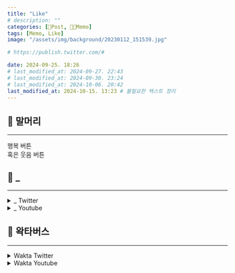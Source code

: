```yaml
---
title: "Like"
# description: ""
categories: [📀Post, 🍋‍🟩Memo]
tags: [Memo, Like]
image: "/assets/img/background/20230112_151539.jpg"

# https://publish.twitter.com/#

date: 2024-09-25. 18:26
# last_modified_at: 2024-09-27. 22:43
# last_modified_at: 2024-09-30. 23:24
# last_modified_at: 2024-10-06. 20:42
last_modified_at: 2024-10-15. 13:23 # 불필요한 텍스트 정리
---
```


## 📀 말머리

---

행복 버튼  
혹은 웃음 버튼  

## 📀 _

---

<details>
	<summary>_ Twitter</summary>

<blockquote class="twitter-tweet" data-media-max-width="720" data-lang="ko"><p lang="ko" dir="ltr"><a href="https://t.co/QVxHaQthBi">pic.twitter.com/QVxHaQthBi</a></p><a href="https://twitter.com/healing_storage/status/1835637176522142096?ref_src=twsrc%5Etfw">2024년 9월 16일</a></blockquote> <script async src="https://platform.twitter.com/widgets.js" charset="utf-8"></script>

<blockquote class="twitter-tweet" data-media-max-width="720" data-lang="ko"><p lang="ko" dir="ltr"><a href="https://t.co/D2PQx6DDhc">pic.twitter.com/D2PQx6DDhc</a></p><a href="https://twitter.com/so_lovely_31/status/1824347907233026295?ref_src=twsrc%5Etfw">2024년 8월 16일</a></blockquote> <script async src="https://platform.twitter.com/widgets.js" charset="utf-8"></script>

<blockquote class="twitter-tweet" data-media-max-width="720" data-lang="ko"><p lang="en" dir="ltr"><a href="https://t.co/XwA3vsTsZk">https://t.co/XwA3vsTsZk</a></p><a href="https://twitter.com/TopGyaru/status/1824140564411146480?ref_src=twsrc%5Etfw">2024년 8월 15일</a></blockquote> <script async src="https://platform.twitter.com/widgets.js" charset="utf-8"></script>

<blockquote class="twitter-tweet" data-media-max-width="720" data-lang="ko"><p lang="ko" dir="ltr"><a href="https://t.co/Q6w5r9OqWn">pic.twitter.com/Q6w5r9OqWn</a></p><a href="https://twitter.com/kindcow__/status/1823234476602016033?ref_src=twsrc%5Etfw">2024년 8월 13일</a></blockquote> <script async src="https://platform.twitter.com/widgets.js" charset="utf-8"></script>

<blockquote class="twitter-tweet" data-media-max-width="720" data-lang="ko"><p lang="zxx" dir="ltr"><a href="https://t.co/7LLK53YAWv">pic.twitter.com/7LLK53YAWv</a></p><a href="https://twitter.com/LocalBateman/status/1835359863112626582?ref_src=twsrc%5Etfw">2024년 9월 15일</a></blockquote> <script async src="https://platform.twitter.com/widgets.js" charset="utf-8"></script>

<blockquote class="twitter-tweet" data-media-max-width="720" data-lang="ko"><p lang="zxx" dir="ltr"><a href="https://t.co/Rj9EqVI95C">pic.twitter.com/Rj9EqVI95C</a></p><a href="https://twitter.com/kkotpom/status/1804239553869549981?ref_src=twsrc%5Etfw">2024년 6월 21일</a></blockquote> <script async src="https://platform.twitter.com/widgets.js" charset="utf-8"></script>

<blockquote class="twitter-tweet" data-media-max-width="720" data-lang="ko"><p lang="zxx" dir="ltr"><a href="https://t.co/5RwDjxyC9e">pic.twitter.com/5RwDjxyC9e</a></p><a href="https://twitter.com/mio22_623668/status/1839694484655010272?ref_src=twsrc%5Etfw">2024년 9월 27일</a></blockquote> <script async src="https://platform.twitter.com/widgets.js" charset="utf-8"></script>

<blockquote class="twitter-tweet" data-media-max-width="720" data-lang="ko"><p lang="zxx" dir="ltr"><a href="https://t.co/mSxonefYDk">pic.twitter.com/mSxonefYDk</a></p><a href="https://twitter.com/1v9GG_/status/1809297679781855562?ref_src=twsrc%5Etfw">2024년 7월 5일</a></blockquote> <script async src="https://platform.twitter.com/widgets.js" charset="utf-8"></script>

<blockquote class="twitter-tweet" data-media-max-width="720" data-lang="ko"><p lang="ja" dir="ltr"><a href="https://t.co/phF5NadcLx">pic.twitter.com/phF5NadcLx</a></p><a href="https://twitter.com/yomooog/status/1812734381817205016?ref_src=twsrc%5Etfw">2024년 7월 15일</a></blockquote> <script async src="https://platform.twitter.com/widgets.js" charset="utf-8"></script>

<blockquote class="twitter-tweet" data-media-max-width="720" data-lang="ko"><p lang="ko" dir="ltr"><a href="https://twitter.com/hashtag/Nicole?src=hash&amp;ref_src=twsrc%5Etfw"><a href="https://t.co/sub2oWuImt">pic.twitter.com/sub2oWuImt</a></p><a href="https://twitter.com/nn161_9/status/1782726116320432446?ref_src=twsrc%5Etfw">2024년 4월 23일</a></blockquote> <script async src="https://platform.twitter.com/widgets.js" charset="utf-8"></script>

<blockquote class="twitter-tweet" data-media-max-width="720" data-lang="ko"><p lang="en" dir="ltr"><a href="https://t.co/859fFJOuHT">pic.twitter.com/859fFJOuHT</a></p><a href="https://twitter.com/RumblyF/status/1777038426946076704?ref_src=twsrc%5Etfw">2024년 4월 7일</a></blockquote> <script async src="https://platform.twitter.com/widgets.js" charset="utf-8"></script>

<blockquote class="twitter-tweet" data-media-max-width="720" data-lang="ko"><p lang="ja" dir="ltr"><a href="https://t.co/N8NM24dmaB">pic.twitter.com/N8NM24dmaB</a></p> <a href="https://twitter.com/matarou1996/status/1773606187340063198?ref_src=twsrc%5Etfw">2024년 3월 29일</a></blockquote> <script async src="https://platform.twitter.com/widgets.js" charset="utf-8"></script>

<blockquote class="twitter-tweet" data-media-max-width="720" data-lang="ko"><p lang="zxx" dir="ltr"><a href="https://t.co/QQmX1ohAny">pic.twitter.com/QQmX1ohAny</a></p><a href="https://twitter.com/sisterofoira/status/1751290919511523574?ref_src=twsrc%5Etfw">2024년 1월 27일</a></blockquote> <script async src="https://platform.twitter.com/widgets.js" charset="utf-8"></script>

<blockquote class="twitter-tweet" data-media-max-width="720" data-lang="ko"><p lang="zxx" dir="ltr"><a href="https://t.co/GzgASFOPeJ">pic.twitter.com/GzgASFOPeJ</a></p><a href="https://twitter.com/TopGyaru/status/1744943286778048920?ref_src=twsrc%5Etfw">2024년 1월 10일</a></blockquote> <script async src="https://platform.twitter.com/widgets.js" charset="utf-8"></script>

<blockquote class="twitter-tweet" data-media-max-width="720" data-lang="ko"><p lang="zxx" dir="ltr"><a href="https://t.co/CTmvXh2vOY">pic.twitter.com/CTmvXh2vOY</a></p><a href="https://twitter.com/yuumagurenooto/status/1692171607798923580?ref_src=twsrc%5Etfw">2023년 8월 17일</a></blockquote> <script async src="https://platform.twitter.com/widgets.js" charset="utf-8"></script>

<blockquote class="twitter-tweet" data-media-max-width="720" data-lang="ko"><p lang="zxx" dir="ltr"><a href="https://t.co/iRxiqIiw1A">pic.twitter.com/iRxiqIiw1A</a></p><a href="https://twitter.com/ReT0ky0/status/1699587578067132756?ref_src=twsrc%5Etfw">2023년 9월 7일</a></blockquote> <script async src="https://platform.twitter.com/widgets.js" charset="utf-8"></script>

<blockquote class="twitter-tweet" data-media-max-width="720" data-lang="ko"><p lang="ja" dir="ltr"><a href="https://t.co/KAd6zMl6UE">pic.twitter.com/KAd6zMl6UE</a></p><a href="https://twitter.com/tyomateee/status/1654796088979886080?ref_src=twsrc%5Etfw">2023년 5월 6일</a></blockquote> <script async src="https://platform.twitter.com/widgets.js" charset="utf-8"></script>

<blockquote class="twitter-tweet" data-media-max-width="720" data-lang="ko"><p lang="en" dir="ltr"><a href="https://t.co/bKErrT2TEX">pic.twitter.com/bKErrT2TEX</a></p><a href="https://twitter.com/TheFigen_/status/1815166372693070245?ref_src=twsrc%5Etfw">2024년 7월 21일</a></blockquote> <script async src="https://platform.twitter.com/widgets.js" charset="utf-8"></script>

<blockquote class="twitter-tweet" data-media-max-width="720" data-lang="ko"><p lang="ko" dir="ltr"><a href="https://t.co/gMItDmfKZX">pic.twitter.com/gMItDmfKZX</a></p><a href="https://twitter.com/vtuber_gallery/status/1810670567240192189?ref_src=twsrc%5Etfw">2024년 7월 9일</a></blockquote> <script async src="https://platform.twitter.com/widgets.js" charset="utf-8"></script>

<blockquote class="twitter-tweet" data-media-max-width="720" data-lang="ko"><p lang="en" dir="ltr"><a href="https://t.co/hy8dtGYhTC">pic.twitter.com/hy8dtGYhTC</a></p><a href="https://twitter.com/kirawontmiss/status/1815062939654828210?ref_src=twsrc%5Etfw">2024년 7월 21일</a></blockquote> <script async src="https://platform.twitter.com/widgets.js" charset="utf-8"></script>

<blockquote class="twitter-tweet" data-media-max-width="720" data-lang="ko"><p lang="en" dir="ltr"><a href="https://t.co/6NUod8ydS7">https://t.co/6NUod8ydS7</a> <a href="https://t.co/gVA7zE7ugU">pic.twitter.com/gVA7zE7ugU</a></p><a href="https://twitter.com/_MisterMiles_/status/1804089382556545120?ref_src=twsrc%5Etfw">2024년 6월 21일</a></blockquote> <script async src="https://platform.twitter.com/widgets.js" charset="utf-8"></script>

<blockquote class="twitter-tweet" data-media-max-width="720" data-lang="ko"><p lang="zxx" dir="ltr"><a href="https://t.co/vBpRPwpQqL">pic.twitter.com/vBpRPwpQqL</a></p><a href="https://twitter.com/weirddalle/status/1787065406160507297?ref_src=twsrc%5Etfw">2024년 5월 5일</a></blockquote> <script async src="https://platform.twitter.com/widgets.js" charset="utf-8"></script>

<blockquote class="twitter-tweet" data-media-max-width="720" data-lang="ko"><p lang="und" dir="ltr"><a href="https://t.co/zYNNKHAkyJ">pic.twitter.com/zYNNKHAkyJ</a></p><a href="https://twitter.com/yoshi_sodeoka/status/1775873712299872586?ref_src=twsrc%5Etfw">2024년 4월 4일</a></blockquote> <script async src="https://platform.twitter.com/widgets.js" charset="utf-8"></script>

<blockquote class="twitter-tweet" data-media-max-width="720" data-lang="ko"><p lang="ko" dir="ltr"><a href="https://t.co/8mVhDKFM3d">pic.twitter.com/8mVhDKFM3d</a></p><a href="https://twitter.com/_o_yjung/status/1711724108952826045?ref_src=twsrc%5Etfw">2023년 10월 10일</a></blockquote> <script async src="https://platform.twitter.com/widgets.js" charset="utf-8"></script>

<blockquote class="twitter-tweet" data-media-max-width="720" data-lang="ko"><p lang="en" dir="ltr"><a href="https://t.co/eWzPb5CgUv">pic.twitter.com/eWzPb5CgUv</a></p><a href="https://twitter.com/shouldhaveanima/status/1690287463951118336?ref_src=twsrc%5Etfw">2023년 8월 12일</a></blockquote> <script async src="https://platform.twitter.com/widgets.js" charset="utf-8"></script>

<blockquote class="twitter-tweet" data-media-max-width="720" data-lang="ko"><p lang="qme" dir="ltr"><a href="https://twitter.com/hashtag/MiyooMiniPlus?src=hash&amp;ref_src=twsrc%5Etfw"></a> <a href="https://twitter.com/hashtag/%E3%82%B8%E3%83%AB%E3%81%AE%EF%BC%91%E6%97%A5?src=hash&amp;ref_src=twsrc%5Etfw"></a> <a href="https://t.co/63XcCF3DPx">pic.twitter.com/63XcCF3DPx</a></p><a href="https://twitter.com/GameboyJuntaro/status/1656345846936670208?ref_src=twsrc%5Etfw">2023년 5월 10일</a></blockquote> <script async src="https://platform.twitter.com/widgets.js" charset="utf-8"></script>

<blockquote class="twitter-tweet" data-media-max-width="720" data-lang="ko"><p lang="ko" dir="ltr"><a href="https://t.co/odP8V9nNay">https://t.co/odP8V9nNay</a></p><a href="https://twitter.com/Translate_Ghost/status/1657352237071613952?ref_src=twsrc%5Etfw">2023년 5월 13일</a></blockquote> <script async src="https://platform.twitter.com/widgets.js" charset="utf-8"></script>

<blockquote class="twitter-tweet" data-media-max-width="720" data-lang="ko"><p lang="qme" dir="ltr"><a href="https://twitter.com/hashtag/%E3%83%96%E3%83%AB%E3%82%A2%E3%82%AB?src=hash&amp;ref_src=twsrc%5Etfw"></a> <a href="https://t.co/s5o0T3jQQx">pic.twitter.com/s5o0T3jQQx</a></p><a href="https://twitter.com/arisu_archive/status/1656220719116849152?ref_src=twsrc%5Etfw">2023년 5월 10일</a></blockquote> <script async src="https://platform.twitter.com/widgets.js" charset="utf-8"></script>

<blockquote class="twitter-tweet" data-media-max-width="720" data-lang="ko"><p lang="en" dir="ltr"><a href="https://t.co/o4I1OVfHny">pic.twitter.com/o4I1OVfHny</a></p><a href="https://twitter.com/AkshayNarisetti/status/1651466332158984193?ref_src=twsrc%5Etfw">2023년 4월 27일</a></blockquote> <script async src="https://platform.twitter.com/widgets.js" charset="utf-8"></script>

<blockquote class="twitter-tweet" data-media-max-width="720" data-lang="ko"><p lang="ko" dir="ltr"><a href="https://t.co/9lgvAGKigD">pic.twitter.com/9lgvAGKigD</a></p><a href="https://twitter.com/backbbingss/status/1653366663063175170?ref_src=twsrc%5Etfw">2023년 5월 2일</a></blockquote> <script async src="https://platform.twitter.com/widgets.js" charset="utf-8"></script>

<blockquote class="twitter-tweet" data-media-max-width="720" data-lang="ko"><p lang="ko" dir="ltr"><a href="https://t.co/QmIzJMYNlv">pic.twitter.com/QmIzJMYNlv</a></p><a href="https://twitter.com/healing_storage/status/1637682747803324416?ref_src=twsrc%5Etfw">2023년 3월 20일</a></blockquote> <script async src="https://platform.twitter.com/widgets.js" charset="utf-8"></script>

<blockquote class="twitter-tweet" data-media-max-width="720" data-lang="ko"><p lang="ko" dir="ltr"><a href="https://t.co/KliiITL3Wh">https://t.co/KliiITL3Wh</a> <a href="https://t.co/yq3H2sibTe">pic.twitter.com/yq3H2sibTe</a></p><a href="https://twitter.com/Hanguny/status/1541239177328463872?ref_src=twsrc%5Etfw">2022년 6월 27일</a></blockquote> <script async src="https://platform.twitter.com/widgets.js" charset="utf-8"></script>

<blockquote class="twitter-tweet" data-media-max-width="720" data-lang="ko"><p lang="ja" dir="ltr"><a href="https://t.co/MI5Si1P0XQ">pic.twitter.com/MI5Si1P0XQ</a></p><a href="https://twitter.com/prac_tice_2023/status/1815322708730892753?ref_src=twsrc%5Etfw">2024년 7월 22일</a></blockquote> <script async src="https://platform.twitter.com/widgets.js" charset="utf-8"></script>

<blockquote class="twitter-tweet" data-media-max-width="720" data-lang="ko"><p lang="ko" dir="ltr"><a href="https://t.co/2LR9R9XSpv">pic.twitter.com/2LR9R9XSpv</a></p><a href="https://twitter.com/bback_it_up/status/1839506922208395696?ref_src=twsrc%5Etfw">2024년 9월 27일</a></blockquote> <script async src="https://platform.twitter.com/widgets.js" charset="utf-8"></script>

<blockquote class="twitter-tweet" data-media-max-width="720" data-lang="ko"><p lang="ko" dir="ltr"><a href="https://t.co/9UNv6M1gDp">pic.twitter.com/9UNv6M1gDp</a></p><a href="https://twitter.com/fav_item/status/1825742581076029825?ref_src=twsrc%5Etfw">2024년 8월 20일</a></blockquote> <script async src="https://platform.twitter.com/widgets.js" charset="utf-8"></script>

<blockquote class="twitter-tweet" data-media-max-width="720" data-lang="ko"><p lang="ko" dir="ltr"><a href="https://t.co/y7ZcKpQRXS">https://t.co/y7ZcKpQRXS</a> <a href="https://t.co/zNBFnrNPlR">pic.twitter.com/zNBFnrNPlR</a></p><a href="https://twitter.com/rlarinn1/status/1827747805068488704?ref_src=twsrc%5Etfw">2024년 8월 25일</a></blockquote> <script async src="https://platform.twitter.com/widgets.js" charset="utf-8"></script>

<blockquote class="twitter-tweet" data-media-max-width="720" data-lang="ko"><p lang="zxx" dir="ltr"><a href="https://t.co/azvvUGS2dm">https://t.co/azvvUGS2dm</a> <a href="https://t.co/JzijWHiBYi">pic.twitter.com/JzijWHiBYi</a></p><a href="https://twitter.com/maburuiz/status/1832761200326689230?ref_src=twsrc%5Etfw">2024년 9월 8일</a></blockquote> <script async src="https://platform.twitter.com/widgets.js" charset="utf-8"></script>

<blockquote class="twitter-tweet" data-media-max-width="720" data-lang="ko"><p lang="ja" dir="ltr"><a href="https://t.co/EEdTRjsgAf">pic.twitter.com/EEdTRjsgAf</a></p><a href="https://twitter.com/jaja_jajamaru/status/1834177524877984064?ref_src=twsrc%5Etfw">2024년 9월 12일</a></blockquote> <script async src="https://platform.twitter.com/widgets.js" charset="utf-8"></script>

<blockquote class="twitter-tweet" data-media-max-width="720" data-lang="ko"><p lang="ja" dir="ltr"><a href="https://t.co/PI3nmnUPpO">pic.twitter.com/PI3nmnUPpO</a></p><a href="https://twitter.com/_596_/status/1834046754939101498?ref_src=twsrc%5Etfw">2024년 9월 12일</a></blockquote> <script async src="https://platform.twitter.com/widgets.js" charset="utf-8"></script>

</details>

<details>
	<summary>_ Youtube</summary>

{% include embed/youtube.html id = "eTn8j8GBhLY" %}
{% include embed/youtube.html id = "6M5HIsCfONo" %}
{% include embed/youtube.html id = "T3bdwuYaTkk" %}
{% include embed/youtube.html id = "3m5a7pVqLNc" %}
{% include embed/youtube.html id = "XbdPzCW-bnI" %}
{% include embed/youtube.html id = "qqvz7uBVxrs" %}
{% include embed/youtube.html id = "Roi6DkIKDAo" %}
{% include embed/youtube.html id = "_xXIC96jXBQ" %}
{% include embed/youtube.html id = "gI8RIHbF-Uc" %}
{% include embed/youtube.html id = "Szzso9rnDXs" %}
{% include embed/youtube.html id = "-Z_hFj4S9Q8" %}
{% include embed/youtube.html id = "QD4HpVtMmL8" %}
{% include embed/youtube.html id = "FgildQ5l4xA" %}
{% include embed/youtube.html id = "ljBSmQdL_Ow" %}
{% include embed/youtube.html id = "_CoG4lEDCg4" %}
{% include embed/youtube.html id = "MzKV8LYHUxk" %}
{% include embed/youtube.html id = "T2Fn9emIE80" %}
{% include embed/youtube.html id = "MYpZYPI-cYI" %}
{% include embed/youtube.html id = "YHUnebgpMT8" %}
{% include embed/youtube.html id = "6GtBMQ_JaXg" %}
{% include embed/youtube.html id = "gpYK_hriz4c" %}
{% include embed/youtube.html id = "dJxyL8R5dBs" %}
{% include embed/youtube.html id = "KbvxC8VClAU" %}
{% include embed/youtube.html id = "II4mzm7q864" %}
{% include embed/youtube.html id = "rPRV0CIbitQ" %}
{% include embed/youtube.html id = "TMg0hDCm31k" %}
{% include embed/youtube.html id = "X96T0j1m4FI" %}
{% include embed/youtube.html id = "dFlDRhvM4L0" %}
{% include embed/youtube.html id = "-25eiOwn3l0" %}
{% include embed/youtube.html id = "xQ5NBeq4TfE" %}
{% include embed/youtube.html id = "GDDDYmS2SMM" %}
{% include embed/youtube.html id = "_Gh2x9uQ6mQ" %}
{% include embed/youtube.html id = "HPdHj7rqLyc" %}
{% include embed/youtube.html id = "Pwdut9ahrPs" %}
{% include embed/youtube.html id = "SleaST-I5Eo" %}
{% include embed/youtube.html id = "FJbV4lIi_PA" %}
{% include embed/youtube.html id = "kHQCJDo_RzI" %}
{% include embed/youtube.html id = "Mz4-38d3-AE" %}
{% include embed/youtube.html id = "UxHsGE0JCuw" %}
{% include embed/youtube.html id = "SxKDkuhkHEg" %}
{% include embed/youtube.html id = "6aRD4Dc4jEM" %}
{% include embed/youtube.html id = "l4ScCv_Vspk" %}
{% include embed/youtube.html id = "FG9pjD8h62E" %}
{% include embed/youtube.html id = "xZJbbrlw00k" %}
{% include embed/youtube.html id = "N_s_ZTeiXxE" %}
{% include embed/youtube.html id = "JBKO27Jy08Q" %}
{% include embed/youtube.html id = "ZHZgqdenuRc" %}
{% include embed/youtube.html id = "WzK97Y1aJ_w" %}
{% include embed/youtube.html id = "1qjQgSAAMPI" %}
{% include embed/youtube.html id = "Ec-o7ADa0p8" %}
{% include embed/youtube.html id = "DmAFyJ-7ZsY" %}

</details>

## 📀 왁타버스

---

<details>
	<summary>Wakta Twitter</summary>

- [릴챤 워싱씨](https://x.com/cocho224/status/1735709034085486894)
- [마법소녀 비챤](https://x.com/Nega_mannaz/status/1671896491047395329)
- [멜로크론님 주폭도](https://x.com/melochron/status/1670998635646177281)

<blockquote class="twitter-tweet" data-media-max-width="720"><p lang="ko" dir="ltr"><a href="https://t.co/xgfR8ZsHc9">https://t.co/xgfR8ZsHc9</a> <a href="https://t.co/ttV7H7nlhS">pic.twitter.com/ttV7H7nlhS</a></p><a href="https://twitter.com/buck_0610/status/1656699566127976449?ref_src=twsrc%5Etfw">May 11, 2023</a></blockquote> <script async src="https://platform.twitter.com/widgets.js" charset="utf-8"></script>

<blockquote class="twitter-tweet" data-media-max-width="720" data-lang="ko"><p lang="ko" dir="ltr"><a href="https://t.co/RUvOBiOqjx">https://t.co/RUvOBiOqjx</a> <a href="https://t.co/1gGkOPAtsk">pic.twitter.com/1gGkOPAtsk</a></p><a href="https://twitter.com/Abchimy__/status/1834858069144355204?ref_src=twsrc%5Etfw">2024년 9월 14일</a></blockquote> <script async src="https://platform.twitter.com/widgets.js" charset="utf-8"></script>

<blockquote class="twitter-tweet" data-media-max-width="720" data-lang="ko"><p lang="ko" dir="ltr"><a href="https://t.co/dOxLF3ROPh">pic.twitter.com/dOxLF3ROPh</a></p><a href="https://twitter.com/ch5danforwakta/status/1807043324068643248?ref_src=twsrc%5Etfw">2024년 6월 29일</a></blockquote> <script async src="https://platform.twitter.com/widgets.js" charset="utf-8"></script>

<blockquote class="twitter-tweet" data-media-max-width="720" data-lang="ko"><p lang="ko" dir="ltr"><a href="https://t.co/TKAFQMYsmY">https://t.co/TKAFQMYsmY</a> <a href="https://t.co/jQeGaLMazP">pic.twitter.com/jQeGaLMazP</a></p><a href="https://twitter.com/dyubu0902/status/1740350296336028136?ref_src=twsrc%5Etfw">2023년 12월 28일</a></blockquote> <script async src="https://platform.twitter.com/widgets.js" charset="utf-8"></script>

<blockquote class="twitter-tweet" data-media-max-width="720" data-lang="ko"><p lang="ko" dir="ltr"><a href="https://t.co/KiwFhMvbGY">pic.twitter.com/KiwFhMvbGY</a></p><a href="https://twitter.com/Hzip_001/status/1735288649930133602?ref_src=twsrc%5Etfw">2023년 12월 14일</a></blockquote> <script async src="https://platform.twitter.com/widgets.js" charset="utf-8"></script>

<blockquote class="twitter-tweet" data-media-max-width="720" data-lang="ko"><p lang="zxx" dir="ltr"><a href="https://t.co/lsDtliJDX6">pic.twitter.com/lsDtliJDX6</a></p><a href="https://twitter.com/mkmk01092/status/1693080163687231976?ref_src=twsrc%5Etfw">2023년 8월 20일</a></blockquote> <script async src="https://platform.twitter.com/widgets.js" charset="utf-8"></script>

<blockquote class="twitter-tweet" data-media-max-width="720" data-lang="ko"><p lang="ko" dir="ltr"><a href="https://t.co/Ebt1nmkCXb">pic.twitter.com/Ebt1nmkCXb</a></p><a href="https://twitter.com/dyubu0902/status/1737761292939821071?ref_src=twsrc%5Etfw">2023년 12월 21일</a></blockquote> <script async src="https://platform.twitter.com/widgets.js" charset="utf-8"></script>

<blockquote class="twitter-tweet" data-media-max-width="720" data-lang="ko"><p lang="ko" dir="ltr"><a href="https://t.co/mh8vlXFUI2">pic.twitter.com/mh8vlXFUI2</a></p><a href="https://twitter.com/swnchann/status/1707345849750306970?ref_src=twsrc%5Etfw">2023년 9월 28일</a></blockquote> <script async src="https://platform.twitter.com/widgets.js" charset="utf-8"></script>

<blockquote class="twitter-tweet" data-media-max-width="720" data-lang="ko"><p lang="ko" dir="ltr"><a href="https://t.co/5wUL3Q2k5a">pic.twitter.com/5wUL3Q2k5a</a></p><a href="https://twitter.com/drr7518/status/1688904846135676930?ref_src=twsrc%5Etfw">2023년 8월 8일</a></blockquote> <script async src="https://platform.twitter.com/widgets.js" charset="utf-8"></script>

<blockquote class="twitter-tweet" data-media-max-width="720" data-lang="ko"><p lang="ko" dir="ltr"><a href="https://t.co/A71FBB6ccl">pic.twitter.com/A71FBB6ccl</a></p><a href="https://twitter.com/dd_epari/status/1685296944900632577?ref_src=twsrc%5Etfw">2023년 7월 29일</a></blockquote> <script async src="https://platform.twitter.com/widgets.js" charset="utf-8"></script>

<blockquote class="twitter-tweet" data-media-max-width="720" data-lang="ko"><p lang="ko" dir="ltr"><a href="https://t.co/ZlaUXsBYMn">pic.twitter.com/ZlaUXsBYMn</a></p><a href="https://twitter.com/jr_rixve/status/1640255759303970817?ref_src=twsrc%5Etfw">2023년 3월 27일</a></blockquote> <script async src="https://platform.twitter.com/widgets.js" charset="utf-8"></script>

<blockquote class="twitter-tweet" data-media-max-width="720" data-lang="ko"><p lang="ko" dir="ltr"><a href="https://t.co/X5Mkk8gBOU">pic.twitter.com/X5Mkk8gBOU</a></p><a href="https://twitter.com/WAK_aci/status/1610678723325628416?ref_src=twsrc%5Etfw">2023년 1월 4일</a></blockquote> <script async src="https://platform.twitter.com/widgets.js" charset="utf-8"></script>

<blockquote class="twitter-tweet" data-media-max-width="720" data-lang="ko"><p lang="ko" dir="ltr"><a href="https://t.co/s74QwBjadP">pic.twitter.com/s74QwBjadP</a></p><a href="https://twitter.com/drr7518/status/1609320745074831361?ref_src=twsrc%5Etfw">2022년 12월 31일</a></blockquote> <script async src="https://platform.twitter.com/widgets.js" charset="utf-8"></script>

<blockquote class="twitter-tweet" data-media-max-width="720" data-lang="ko"><p lang="ko" dir="ltr"><a href="https://t.co/7pQCyFF2Gl">pic.twitter.com/7pQCyFF2Gl</a></p><a href="https://twitter.com/lem_ming_/status/1604833431107833856?ref_src=twsrc%5Etfw">2022년 12월 19일</a></blockquote> <script async src="https://platform.twitter.com/widgets.js" charset="utf-8"></script>

<blockquote class="twitter-tweet" data-media-max-width="720" data-lang="ko"><p lang="ko" dir="ltr"><a href="https://t.co/o9owPxlqFE">pic.twitter.com/o9owPxlqFE</a></p><a href="https://twitter.com/lem_ming_/status/1601158708641247232?ref_src=twsrc%5Etfw">2022년 12월 9일</a></blockquote> <script async src="https://platform.twitter.com/widgets.js" charset="utf-8"></script>

<blockquote class="twitter-tweet" data-media-max-width="720" data-lang="ko"><p lang="ko" dir="ltr"><a href="https://t.co/ll9RlLA6eo">pic.twitter.com/ll9RlLA6eo</a></p><a href="https://twitter.com/lem_ming_/status/1597575431754231809?ref_src=twsrc%5Etfw">2022년 11월 29일</a></blockquote> <script async src="https://platform.twitter.com/widgets.js" charset="utf-8"></script>

<blockquote class="twitter-tweet" data-media-max-width="720" data-lang="ko"><p lang="ko" dir="ltr"><a href="https://t.co/ulL78TFtSL">pic.twitter.com/ulL78TFtSL</a></p><a href="https://twitter.com/Nyong_wak/status/1529814456363995136?ref_src=twsrc%5Etfw">2022년 5월 26일</a></blockquote> <script async src="https://platform.twitter.com/widgets.js" charset="utf-8"></script>

<blockquote class="twitter-tweet" data-media-max-width="720" data-lang="ko"><p lang="ko" dir="ltr"><a href="https://t.co/eTsWdTQeHX">pic.twitter.com/eTsWdTQeHX</a></p><a href="https://twitter.com/canindaeyo/status/1673600024905928705?ref_src=twsrc%5Etfw">June 27, 2023</a></blockquote> <script async src="https://platform.twitter.com/widgets.js" charset="utf-8"></script>

<blockquote class="twitter-tweet" data-media-max-width="720" data-lang="ko"><p lang="ko" dir="ltr"><a href="https://t.co/ZFEVypLfoT">pic.twitter.com/ZFEVypLfoT</a></p><a href="https://twitter.com/plu_Vii_a/status/1596188612403818496?ref_src=twsrc%5Etfw">November 25, 2022</a></blockquote> <script async src="https://platform.twitter.com/widgets.js" charset="utf-8"></script>

<blockquote class="twitter-tweet" data-media-max-width="720" data-lang="ko"><p lang="ko" dir="ltr"><a href="https://t.co/9BI8qXkDuM">pic.twitter.com/9BI8qXkDuM</a></p><a href="https://twitter.com/seguZzangsegu/status/1692502799630971339?ref_src=twsrc%5Etfw">August 18, 2023</a></blockquote> <script async src="https://platform.twitter.com/widgets.js" charset="utf-8"></script>

<blockquote class="twitter-tweet" data-media-max-width="720" data-lang="ko"><p lang="ko" dir="ltr"><a href="https://t.co/RRtW0TCYoU">pic.twitter.com/RRtW0TCYoU</a></p><a href="https://twitter.com/seguZzangsegu/status/1693276937626800335?ref_src=twsrc%5Etfw">August 20, 2023</a></blockquote> <script async src="https://platform.twitter.com/widgets.js" charset="utf-8"></script>

<blockquote class="twitter-tweet" data-media-max-width="720" data-lang="ko"><p lang="ko" dir="ltr"><a href="https://t.co/H5pchQQK2d">pic.twitter.com/H5pchQQK2d</a></p><a href="https://twitter.com/ff9910e/status/1723670261378257056?ref_src=twsrc%5Etfw">November 12, 2023</a></blockquote> <script async src="https://platform.twitter.com/widgets.js" charset="utf-8"></script>

<blockquote class="twitter-tweet" data-media-max-width="720" data-lang="ko"><p lang="ko" dir="ltr"><a href="https://t.co/7GXwx8cZUc">pic.twitter.com/7GXwx8cZUc</a></p><a href="https://twitter.com/dd_epari/status/1725156673558392979?ref_src=twsrc%5Etfw">November 16, 2023</a></blockquote> <script async src="https://platform.twitter.com/widgets.js" charset="utf-8"></script>

<blockquote class="twitter-tweet" data-media-max-width="720" data-lang="ko"><p lang="ko" dir="ltr"><a href="https://t.co/fGjCFE8UkF">pic.twitter.com/fGjCFE8UkF</a></p><a href="https://twitter.com/dd_epari/status/1692872918467068135?ref_src=twsrc%5Etfw">August 19, 2023</a></blockquote> <script async src="https://platform.twitter.com/widgets.js" charset="utf-8"></script>

<blockquote class="twitter-tweet" data-media-max-width="720" data-lang="ko"><p lang="ko" dir="ltr"><a href="https://t.co/n6Acs64CSq">pic.twitter.com/n6Acs64CSq</a></p><a href="https://twitter.com/sollog8__/status/1738187007720063082?ref_src=twsrc%5Etfw">December 22, 2023</a></blockquote> <script async src="https://platform.twitter.com/widgets.js" charset="utf-8"></script>

<blockquote class="twitter-tweet" data-media-max-width="720" data-lang="ko"><p lang="ko" dir="ltr"><a href="https://t.co/XtdxbKwlz8">pic.twitter.com/XtdxbKwlz8</a></p><a href="https://twitter.com/drr7518/status/1542861876358705153?ref_src=twsrc%5Etfw">2022년 7월 1일</a></blockquote> <script async src="https://platform.twitter.com/widgets.js" charset="utf-8"></script>

<blockquote class="twitter-tweet" data-media-max-width="720" data-lang="ko"><p lang="ko" dir="ltr"><a href="https://t.co/d7OKseoYGc">pic.twitter.com/d7OKseoYGc</a></p><a href="https://twitter.com/han7356289/status/1738180080294301771?ref_src=twsrc%5Etfw">December 22, 2023</a></blockquote> <script async src="https://platform.twitter.com/widgets.js" charset="utf-8"></script>

</details>

<details>
	<summary>Wakta Youtube</summary>

{% include embed/youtube.html id = "hByavt7X52E" %}
{% include embed/youtube.html id = "wXeX8-N_kY0" %}
{% include embed/youtube.html id = "mTe94pi2V44" %}
{% include embed/youtube.html id = "MO0OA0Xg53Y" %}
{% include embed/youtube.html id = "MN5CSuZQ-Co" %}
{% include embed/youtube.html id = "0Wt9R4JwPMg" %}
{% include embed/youtube.html id = "YEHGfqquWqc" %}
{% include embed/youtube.html id = "koRKcVCpJc0" %}
{% include embed/youtube.html id = "QUjyCMBiiJU" %}
{% include embed/youtube.html id = "FqUBfuhyKzQ" %}
{% include embed/youtube.html id = "_FOAijVo3_w" %}
{% include embed/youtube.html id = "rJHxnQQ2lb0" %}
{% include embed/youtube.html id = "jXN23Gqr5rQ" %}
{% include embed/youtube.html id = "ckIZqOsKD1g" %}
{% include embed/youtube.html id = "eJhLBHFra-s" %}
{% include embed/youtube.html id = "-cyHxzblc44" %}
{% include embed/youtube.html id = "FsW0ezv2ckM" %}
{% include embed/youtube.html id = "ODGubRQsLI8" %}
{% include embed/youtube.html id = "cl5Jp10yooE" %}
{% include embed/youtube.html id = "vAPbSOanY2U" %}
{% include embed/youtube.html id = "lxZVngiJKvg" %}
{% include embed/youtube.html id = "R7gyqUkYkso" %}
{% include embed/youtube.html id = "XD07S3xia8w" %}
{% include embed/youtube.html id = "gz9g0H2dooI" %}
{% include embed/youtube.html id = "H-TNUcNGBdo" %}
{% include embed/youtube.html id = "y6mnUx580yQ" %}
{% include embed/youtube.html id = "H5_euoo7ekM" %}
{% include embed/youtube.html id = "0ZT78C6N1oc" %}
{% include embed/youtube.html id = "K19LFTjQ6zY" %}
{% include embed/youtube.html id = "K9_IP1Cgr54" %}
{% include embed/youtube.html id = "R_KHMGpnXAc" %}
{% include embed/youtube.html id = "S6mfLrjQAbU" %}
{% include embed/youtube.html id = "smU7MqFE_Ag" %}
{% include embed/youtube.html id = "ymdbOTccy5o" %}
{% include embed/youtube.html id = "XzoQGAVFeVE" %}
{% include embed/youtube.html id = "1-87BrfMnqg" %}
{% include embed/youtube.html id = "15Pq8u6mLzA" %}
{% include embed/youtube.html id = "d81xoQbyZnk" %}
{% include embed/youtube.html id = "4YmTmrBPEl4" %}
{% include embed/youtube.html id = "Sel8MhE7CXE" %}
{% include embed/youtube.html id = "ajyEGw6hD_E" %}
{% include embed/youtube.html id = "mG7oTXjSJjI" %}
{% include embed/youtube.html id = "70hu9IFj7n8" %}
{% include embed/youtube.html id = "fTflAb2r63A" %}
{% include embed/youtube.html id = "Gg-QPa5n9gc" %}
{% include embed/youtube.html id = "xKEdjJixWMU" %}
{% include embed/youtube.html id = "gK1gz5qeB7U" %}
{% include embed/youtube.html id = "48gctUFeMzA" %}
{% include embed/youtube.html id = "9mWybvLsXE8" %}

</details>
